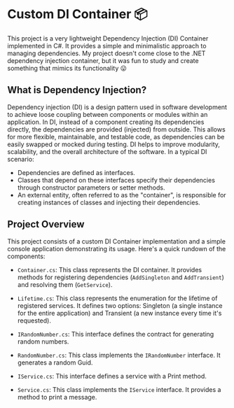# Custom DI Container 📦

This project is a very lightweight Dependency Injection (DI) Container implemented in C#. It provides a simple and minimalistic approach to managing dependencies. My project doesn't come close to the .NET dependency injection container, but it was fun to study and create something that mimics its functionality 😛

## What is Dependency Injection?
Dependency injection (DI) is a design pattern used in software development to achieve loose coupling between components or modules within an application. In DI, instead of a component creating its dependencies directly, the dependencies are provided (injected) from outside. This allows for more flexible, maintainable, and testable code, as dependencies can be easily swapped or mocked during testing. DI helps to improve modularity, scalability, and the overall architecture of the software.
In a typical DI scenario:

- Dependencies are defined as interfaces.
- Classes that depend on these interfaces specify their dependencies through constructor parameters or setter methods.
- An external entity, often referred to as the "container", is responsible for creating instances of classes and injecting their dependencies.

## Project Overview
This project consists of a custom DI Container implementation and a simple console application demonstrating its usage. Here's a quick rundown of the components:

- `Container.cs`: This class represents the DI container. It provides methods for registering dependencies (`AddSingleton` and `AddTransient`) and resolving them (`GetService`).

- `Lifetime.cs`: This class represents the enumeration for the lifetime of registered services. It defines two options: Singleton (a single instance for the entire application) and Transient (a new instance every time it's requested).

- `IRandomNumber.cs`: This interface defines the contract for generating random numbers.

- `RandomNumber.cs`: This class implements the `IRandomNumber` interface. It generates a random Guid.

- `IService.cs`: This interface defines a service with a Print method.

- `Service.cs`: This class implements the `IService` interface. It provides a method to print a message.
